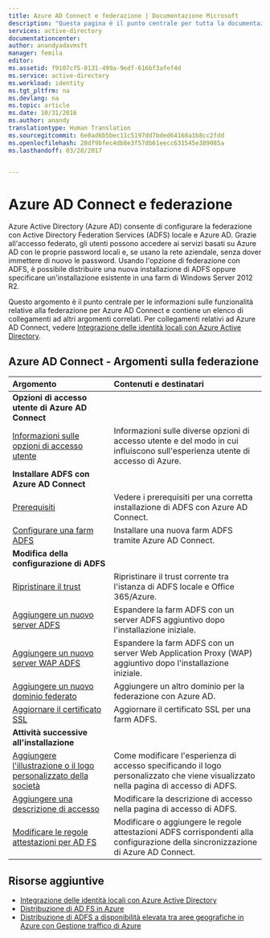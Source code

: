 ```yaml
---
title: Azure AD Connect e federazione | Documentazione Microsoft
description: "Questa pagina è il punto centrale per tutta la documentazione correlata alle operazioni di ADFS che usano Azure AD Connect."
services: active-directory
documentationcenter: 
author: anandyadavmsft
manager: femila
editor: 
ms.assetid: f9107cf5-0131-499a-9edf-616bf3afef4d
ms.service: active-directory
ms.workload: identity
ms.tgt_pltfrm: na
ms.devlang: na
ms.topic: article
ms.date: 10/31/2016
ms.author: anandy
translationtype: Human Translation
ms.sourcegitcommit: 6e0ad6b5bec11c5197dd7bded64168a1b8cc2fdd
ms.openlocfilehash: 28df9bfec4db8e3f57db61eecc631545e389085a
ms.lasthandoff: 03/28/2017


---
```

# <a name="azure-ad-connect-and-federation"></a>Azure AD Connect e federazione
Azure Active Directory (Azure AD) consente di configurare la federazione con Active Directory Federation Services (ADFS) locale e Azure AD. Grazie all'accesso federato, gli utenti possono accedere ai servizi basati su Azure AD con le proprie password locali e, se usano la rete aziendale, senza dover immettere di nuovo le password. Usando l'opzione di federazione con ADFS, è possibile distribuire una nuova installazione di ADFS oppure specificare un'installazione esistente in una farm di Windows Server 2012 R2.

Questo argomento è il punto centrale per le informazioni sulle funzionalità relative alla federazione per Azure AD Connect e contiene un elenco di collegamenti ad altri argomenti correlati. Per collegamenti relativi ad Azure AD Connect, vedere [Integrazione delle identità locali con Azure Active Directory](active-directory-aadconnect.md).

## <a name="azure-ad-connect-federation-topics"></a>Azure AD Connect - Argomenti sulla federazione
| Argomento | Contenuti e destinatari |
|:--- |:--- |
| **Opzioni di accesso utente di Azure AD Connect** | |
| [Informazioni sulle opzioni di accesso utente](active-directory-aadconnect-user-signin.md) |Informazioni sulle diverse opzioni di accesso utente e del modo in cui influiscono sull'esperienza utente di accesso di Azure. |
| **Installare ADFS con Azure AD Connect** | |
| [Prerequisiti](active-directory-aadconnect-get-started-custom.md#ad-fs-configuration-pre-requisites) |Vedere i prerequisiti per una corretta installazione di ADFS con Azure AD Connect. |
| [Configurare una farm ADFS](active-directory-aadconnect-get-started-custom.md#configuring-federation-with-ad-fs) |Installare una nuova farm ADFS tramite Azure AD Connect. |
| **Modifica della configurazione di ADFS** | |
| [Ripristinare il trust](active-directory-aadconnect-federation-management.md#repairthetrust) |Ripristinare il trust corrente tra l'istanza di ADFS locale e Office 365/Azure. |
| [Aggiungere un nuovo server ADFS](active-directory-aadconnect-federation-management.md#addadfsserver) |Espandere la farm ADFS con un server ADFS aggiuntivo dopo l'installazione iniziale. |
| [Aggiungere un nuovo server WAP ADFS](active-directory-aadconnect-federation-management.md#addwapserver) |Espandere la farm ADFS con un server Web Application Proxy (WAP) aggiuntivo dopo l'installazione iniziale. |
| [Aggiungere un nuovo dominio federato](active-directory-aadconnect-federation-management.md#addfeddomain) |Aggiungere un altro dominio per la federazione con Azure AD. |
| [Aggiornare il certificato SSL](active-directory-aadconnectfed-ssl-update.md)| Aggiornare il certificato SSL per una farm ADFS. |
| **Attività successive all'installazione** | |
| [Aggiungere l'illustrazione o il logo personalizzato della società](active-directory-aadconnect-federation-management.md#customlogo) |Come modificare l'esperienza di accesso specificando il logo personalizzato che viene visualizzato nella pagina di accesso di ADFS. |
| [Aggiungere una descrizione di accesso](active-directory-aadconnect-federation-management.md#addsignindescription) |Modificare la descrizione di accesso nella pagina di accesso di ADFS. |
| [Modificare le regole attestazioni per AD FS](active-directory-aadconnect-federation-management.md#modclaims) |Modificare o aggiungere le regole attestazioni ADFS corrispondenti alla configurazione della sincronizzazione di Azure AD Connect. |

## <a name="additional-resources"></a>Risorse aggiuntive
* [Integrazione delle identità locali con Azure Active Directory](active-directory-aadconnect.md)
* [Distribuzione di AD FS in Azure](active-directory-aadconnect-azure-adfs.md)
* [Distribuzione di ADFS a disponibilità elevata tra aree geografiche in Azure con Gestione traffico di Azure](../active-directory-adfs-in-azure-with-azure-traffic-manager.md)

